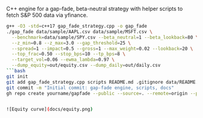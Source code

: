 C++ engine for a gap-fade, beta-neutral strategy with helper scripts to fetch S&P 500 data via yfinance.
```bash
g++ -O3 -std=c++17 gap_fade_strategy.cpp -o gap_fade
./gap_fade data/sample/AAPL.csv data/sample/MSFT.csv \
  --benchmark=data/sample/SPY.csv --beta_neutral=1 --beta_lookback=80 \
  --z_min=0.8 --z_max=3.0 --gap_threshold=25 \
  --spread=1 --impact=0.5 --gross=1 --max_weight=0.02 --lookback=20 \
  --top_frac=0.50 --stop_bps=10 --tp_bps=8 \
  --target_vol=0.06 --ewma_lambda=0.97 \
  --dump_equity=out/equity.csv --dump_daily=out/daily.csv
```bash
git init
git add gap_fade_strategy.cpp scripts README.md .gitignore data/README.md
git commit -m "Initial commit: gap-fade engine, scripts, docs"
gh repo create yourname/gapfade --public --source=. --remote=origin --push


![Equity curve](docs/equity.png)
